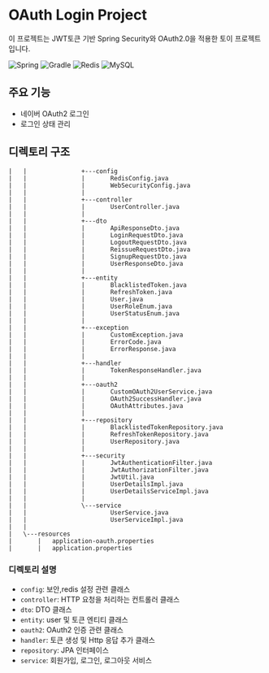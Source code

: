# OAuth Login Project

이 프로젝트는 JWT토큰 기반 Spring Security와 OAuth2.0을 적용한 토이 프로젝트 입니다.

![Spring](https://img.shields.io/badge/Spring_Boot-F2F4F9?style=for-the-badge&logo=spring-boot)
![Gradle](https://img.shields.io/badge/Gradle-02303A.svg?style=for-the-badge&logo=Gradle&logoColor=white)
![Redis](https://img.shields.io/badge/redis-%23DD0031.svg?style=for-the-badge&logo=redis&logoColor=white)
![MySQL](https://img.shields.io/badge/mysql-%2300f.svg?style=for-the-badge&logo=mysql&logoColor=white)


## 주요 기능

- 네이버 OAuth2 로그인
- 로그인 상태 관리


## 디렉토리 구조

```
|   |               +---config
|   |               |       RedisConfig.java
|   |               |       WebSecurityConfig.java
|   |               |
|   |               +---controller
|   |               |       UserController.java
|   |               |
|   |               +---dto
|   |               |       ApiResponseDto.java
|   |               |       LoginRequestDto.java
|   |               |       LogoutRequestDto.java
|   |               |       ReissueRequestDto.java
|   |               |       SignupRequestDto.java
|   |               |       UserResponseDto.java
|   |               |
|   |               +---entity
|   |               |       BlacklistedToken.java
|   |               |       RefreshToken.java
|   |               |       User.java
|   |               |       UserRoleEnum.java
|   |               |       UserStatusEnum.java
|   |               |
|   |               +---exception
|   |               |       CustomException.java
|   |               |       ErrorCode.java
|   |               |       ErrorResponse.java
|   |               |
|   |               +---handler
|   |               |       TokenResponseHandler.java
|   |               |
|   |               +---oauth2
|   |               |       CustomOAuth2UserService.java
|   |               |       OAuth2SuccessHandler.java
|   |               |       OAuthAttributes.java
|   |               |
|   |               +---repository
|   |               |       BlacklistedTokenRepository.java
|   |               |       RefreshTokenRepository.java
|   |               |       UserRepository.java
|   |               |
|   |               +---security
|   |               |       JwtAuthenticationFilter.java
|   |               |       JwtAuthorizationFilter.java
|   |               |       JwtUtil.java
|   |               |       UserDetailsImpl.java
|   |               |       UserDetailsServiceImpl.java
|   |               |
|   |               \---service
|   |                       UserService.java
|   |                       UserServiceImpl.java
|   |
|   \---resources
|       |   application-oauth.properties
|       |   application.properties
```

### 디렉토리 설명

- `config`: 보안,redis 설정 관련 클래스
- `controller`: HTTP 요청을 처리하는 컨트롤러 클래스
- `dto`: DTO 클래스
- `entity`: user 및 토큰 엔티티 클래스
- `oauth2`: OAuth2 인증 관련 클래스
- `handler`: 토큰 생성 및 Http 응답 추가 클래스
- `repository`: JPA 인터페이스
- `service`: 회원가입, 로그인, 로그아웃 서비스 